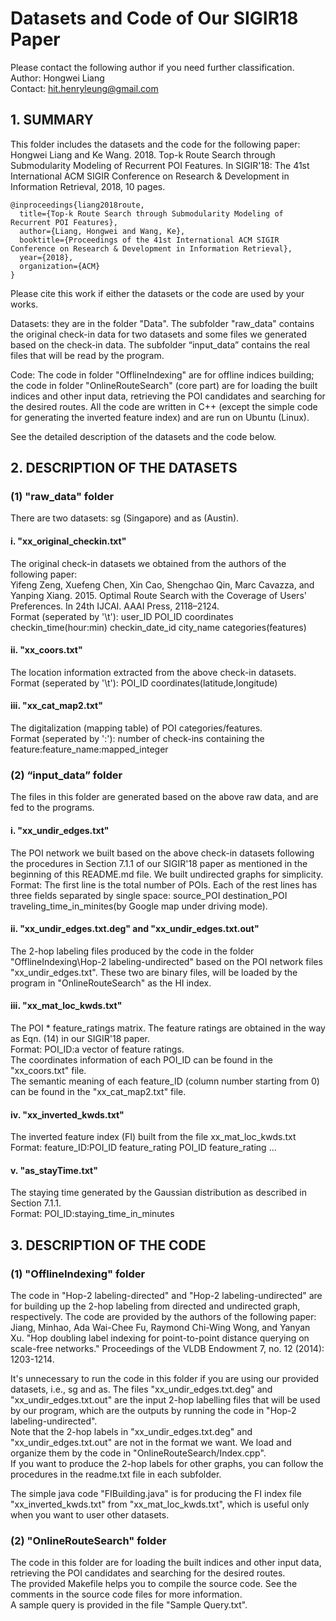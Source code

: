 # Datasets and Code of Our SIGIR18 Paper

Please contact the following author if you need further classification.  
Author:  Hongwei Liang  
Contact: hit.henryleung@gmail.com  

## 1. SUMMARY

This folder includes the datasets and the code for the following paper:  
Hongwei Liang and Ke Wang. 2018. Top-k Route Search through Submodularity Modeling of Recurrent POI Features. In SIGIR'18: The 41st International ACM SIGIR Conference on Research & Development in Information Retrieval, 2018, 10 pages.  

```
@inproceedings{liang2018route,  
  title={Top-k Route Search through Submodularity Modeling of Recurrent POI Features},  
  author={Liang, Hongwei and Wang, Ke},  
  booktitle={Proceedings of the 41st International ACM SIGIR Conference on Research & Development in Information Retrieval},  
  year={2018},  
  organization={ACM}  
}  
```
Please cite this work if either the datasets or the code are used by your works.

Datasets: they are in the folder "Data". The subfolder "raw_data" contains the original check-in data for two datasets and some files we generated based on the check-in data. The subfolder “input_data” contains the real files that will be read by the program.

Code: The code in folder "OfflineIndexing" are for offline indices building; the code in folder "OnlineRouteSearch" (core part) are for loading the built indices and other input data, retrieving the POI candidates and searching for the desired routes. All the code are written in C++ (except the simple code for generating the inverted feature index) and are run on Ubuntu (Linux).

See the detailed description of the datasets and the code below.


## 2. DESCRIPTION OF THE DATASETS

### (1) "raw_data" folder
There are two datasets: sg (Singapore) and as (Austin). 

#### i. "xx_original_checkin.txt"  
The original check-in datasets we obtained from the authors of the following paper:  
Yifeng Zeng, Xuefeng Chen, Xin Cao, Shengchao Qin, Marc Cavazza, and Yanping Xiang. 2015. Optimal Route Search with the Coverage of Users' Preferences. In 24th IJCAI. AAAI Press, 2118–2124.  
Format (seperated by '\t'): user_ID	POI_ID	coordinates	checkin_time(hour:min)	checkin_date_id	city_name	categories(features)

#### ii. "xx_coors.txt"
The location information extracted from the above check-in datasets.  
Format (seperated by '\t'): POI_ID	coordinates(latitude,longitude)

#### iii. "xx_cat_map2.txt"  
The digitalization (mapping table) of POI categories/features.  
Format (seperated by ':'): number of check-ins containing the feature:feature_name:mapped_integer  

### (2) “input_data” folder
The files in this folder are generated based on the above raw data, and are fed to the programs.  

#### i. "xx_undir_edges.txt"
The POI network we built based on the above check-in datasets following the procedures in Section 7.1.1 of our SIGIR'18 paper as mentioned in the beginning of this README.md file. We built undirected graphs for simplicity.
Format: The first line is the total number of POIs. Each of the rest lines has three fields separated by single space: source_POI destination_POI traveling_time_in_minites(by Google map under driving mode).

#### ii. "xx_undir_edges.txt.deg" and "xx_undir_edges.txt.out" 
The 2-hop labeling files produced by the code in the folder "OfflineIndexing\Hop-2 labeling-undirected\" based on the POI network files "xx_undir_edges.txt". These two are binary files, will be loaded by the program in "OnlineRouteSearch\" as the HI index.

#### iii. "xx_mat_loc_kwds.txt"
The POI * feature_ratings matrix. The feature ratings are obtained in the way as Eqn. (14) in our SIGIR'18 paper.  
Format: POI_ID:a vector of feature ratings.  
The coordinates information of each POI_ID can be found in the "xx_coors.txt" file.  
The semantic meaning of each feature_ID (column number starting from 0) can be found in the "xx_cat_map2.txt" file.  

#### iv. "xx_inverted_kwds.txt"
The inverted feature index (FI) built from the file xx_mat_loc_kwds.txt  
Format: feature_ID:POI_ID feature_rating POI_ID feature_rating ...

#### v. "as_stayTime.txt"
The staying time generated by the Gaussian distribution as described in Section 7.1.1.  
Format: POI_ID:staying_time_in_minutes

## 3. DESCRIPTION OF THE CODE

### (1) "OfflineIndexing" folder
The code in "Hop-2 labeling-directed" and "Hop-2 labeling-undirected" are for building up the 2-hop labeling from directed and undirected graph, respectively. The code are provided by the authors of the following paper:  
Jiang, Minhao, Ada Wai-Chee Fu, Raymond Chi-Wing Wong, and Yanyan Xu. "Hop doubling label indexing for point-to-point distance querying on scale-free networks." Proceedings of the VLDB Endowment 7, no. 12 (2014): 1203-1214.   

It's unnecessary to run the code in this folder if you are using our provided datasets, i.e., sg and as. The files "xx_undir_edges.txt.deg" and "xx_undir_edges.txt.out" are the input 2-hop labelling files that will be used by our program, which are the outputs by running the code in "Hop-2 labeling-undirected".   
Note that the 2-hop labels in "xx_undir_edges.txt.deg" and "xx_undir_edges.txt.out" are not in the format we want. We load and organize them by the code in "OnlineRouteSearch/Index.cpp".  
If you want to produce the 2-hop labels for other graphs, you can follow the procedures in the readme.txt file in each subfolder.  

The simple java code "FIBuilding.java" is for producing the FI index file "xx_inverted_kwds.txt" from "xx_mat_loc_kwds.txt", which is useful only when you want to user other datasets.


### (2) "OnlineRouteSearch" folder
The code in this folder are for loading the built indices and other input data, retrieving the POI candidates and searching for the desired routes.  
The provided Makefile helps you to compile the source code. See the comments in the source code files for more information.  
A sample query is provided in the file "Sample Query.txt".
